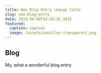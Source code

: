```yaml
---
title: New Blog Entry change title
slug: new-blog-entry
date: 2019-08-08T14:16:22.481Z
featured:
  caption: caption
  image: /assets/nautilus-transparent.png
---
```

## Blog

My, what a wonderful blog entry
